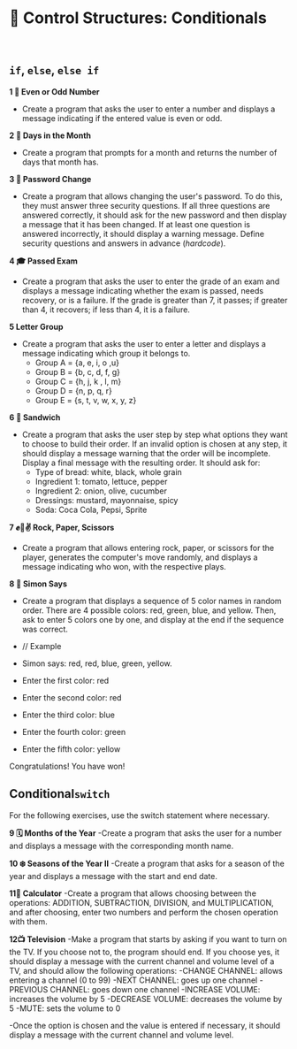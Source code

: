 # 🔀 Control Structures: Conditionals
<br>

## `if`, `else`, `else if`

**1 🔢 Even or Odd Number**
- Create a program that asks the user to enter a number and displays a message indicating if the entered value is even or odd.

**2 📆 Days in the Month**
- Create a program that prompts for a month and returns the number of days that month has.

**3 🔐 Password Change**
- Create a program that allows changing the user's password. To do this, they must answer three security questions. If all three questions are answered correctly, it should ask for the new password and then display a message that it has been changed. If at least one question is answered incorrectly, it should display a warning message. Define security questions and answers in advance (*hardcode*).

**4 🎓 Passed Exam**
- Create a program that asks the user to enter the grade of an exam and displays a message indicating whether the exam is passed, needs recovery, or is a failure. If the grade is greater than 7, it passes; if greater than 4, it recovers; if less than 4, it is a failure.

**5 Letter Group**
- Create a program that asks the user to enter a letter and displays a message indicating which group it belongs to.
  - Group A = {a, e, i, o ,u}
  - Group B = {b, c, d, f, g}
  - Group C = {h, j, k , l, m}
  - Group D = {n, p, q, r}
  - Group E = {s, t, v, w, x, y, z}

**6 🥪 Sandwich**
- Create a program that asks the user step by step what options they want to choose to build their order. If an invalid option is chosen at any step, it should display a message warning that the order will be incomplete. Display a final message with the resulting order. It should ask for:
  - Type of bread: white, black, whole grain
  - Ingredient 1: tomato, lettuce, pepper
  - Ingredient 2: onion, olive, cucumber
  - Dressings: mustard, mayonnaise, spicy
  - Soda: Coca Cola, Pepsi, Sprite

**7 ✊🤚✌️ Rock, Paper, Scissors**
- Create a program that allows entering rock, paper, or scissors for the player, generates the computer's move randomly, and displays a message indicating who won, with the respective plays.

**8 🎨 Simon Says**
- Create a program that displays a sequence of 5 color names in random order. There are 4 possible colors: red, green, blue, and yellow. Then, ask to enter 5 colors one by one, and display at the end if the sequence was correct.
- // Example
- Simon says: red, red, blue, green, yellow.

- Enter the first color: red
- Enter the second color: red
- Enter the third color: blue
- Enter the fourth color: green
- Enter the fifth color: yellow

Congratulations! You have won!

## Conditional`switch`
For the following exercises, use the switch statement where necessary.

**9 🗓 Months of the Year**
-Create a program that asks the user for a number and displays a message with the corresponding month name.

**10 ❄️ Seasons of the Year II**
-Create a program that asks for a season of the year and displays a message with the start and end date.

**11🧮 Calculator**
-Create a program that allows choosing between the operations: ADDITION, SUBTRACTION, DIVISION, and MULTIPLICATION, and after choosing, enter two numbers and perform the chosen operation with them.


**12📺 Television**
-Make a program that starts by asking if you want to turn on the TV. If you choose not to, the program should end. If you choose yes, it should display a message with the current channel and volume level of a TV, and should allow the following operations:
-CHANGE CHANNEL: allows entering a channel (0 to 99)
-NEXT CHANNEL: goes up one channel
-PREVIOUS CHANNEL: goes down one channel
-INCREASE VOLUME: increases the volume by 5
-DECREASE VOLUME: decreases the volume by 5
-MUTE: sets the volume to 0

-Once the option is chosen and the value is entered if necessary, it should display a message with the current channel and volume level.
